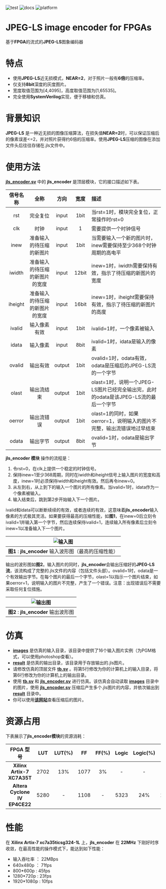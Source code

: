 ![test](https://img.shields.io/badge/test-passing-green.svg)
![docs](https://img.shields.io/badge/docs-passing-green.svg)
![platform](https://img.shields.io/badge/platform-Quartus|Vivado-blue.svg)

JPEG-LS image encoder for FPGAs
===========================
基于**FPGA**的流式的**JPEG-LS**图象编码器



# 特点

* 使用**JPEG-LS**近无损模式，**NEAR=2**，对于照片一般有**6倍**的压缩率。
* 仅支持**8bit**深度的灰度图片。
* 宽度取值范围为[4,4095]，高度取值范围为[1,65535]。
* 完全使用**SystemVerilog**实现，便于移植和仿真。

# 背景知识

**JPEG-LS** 是一种近无损的图像压缩算法，在损失值**NEAR=2**时，可以保证压缩后的像素误差<=2，并对照片获得约6倍的压缩率。使用**JPEG-LS**压缩的图像在添加文件头后往往存储在.jls文件中。

# 使用方法

[**jls_encoder.sv**](https://github.com/WangXuan95/Hard-JPEG-LS/blob/master/RTL/jls_encoder.sv) 中的 **jls_encoder** 是顶层模块，它的接口描述如下表。

| 信号名称 | 全称 | 方向 | 宽度 | 描述 |
| :---: | :---: | :---: | :---: | :--- |
| rst | 完全复位 | input | 1bit | 当rst=1时，模块完全复位，正常操作时rst=0 |
| clk | 时钟 | input | 1 | 需要提供一个时钟信号 |
| inew | 准备输入的待压缩的新图片 | input | 1bit | 当需要输入一个新的图片时，inew需要保持至少368个时钟周期的高电平 |
| iwidth | 准备输入的待压缩的新图片的宽度 | input | 12bit | inew=1时，iwidth需要保持有效，指示了待压缩的新图片的宽度 |
| iheight | 准备输入的待压缩的新图片的宽度 | input | 16bit | inew=1时，iheight需要保持有效，指示了待压缩的新图片的高度 |
| ivalid | 输入像素有效 | input | 1bit | ivalid=1时，一个像素被输入 |
| idata  | 输入像素    | input | 8bit | ivalid=1时，idata是输入的像素 |
| ovalid | 输出有效    | output | 1bit | ovalid=1时，odata有效，odata是压缩后的JPEG-LS流的一个字节 |
| olast | 输出流结束 | output | 1bit | olast=1时，说明一个JPEG-LS图片已经完全输出完，此时的odata是该JPEG-LS流的最后一个字节 |
| oerror | 输出流错误 | output | 1bit | olast=1的同时，如果oerror=1，说明输入的图片不完整，输出流错误地过早结束 |
| odata | 输出字节 | output | 8bit | ovalid=1时，odata是输出字节 |

**jls_encoder 模块** 操作的流程是：
1. 令rst=0，在clk上提供一个稳定的时钟信号。
2. 保持inew=1至少368周期，同时在iwidth和iheight信号上输入图片的宽度和高度，inew=1时必须保持iwidth和iheight有效。然后再令inew=0。
3. 从左到右，从上到下的输入一个图片的所有像素。当ivalid=1时，idata作为一个像素被输入。
4. 输入结束后，跳到第2步开始输入下一个图片。

ivalid和idata可以断断续续的有效，或者连续的有效，这意味着**jls_encoder**输入像素的方式极其灵活。如果要获得最高的压缩性能，如**图1**，在inew=0后立刻令ivalid=1并输入第一个字节，然后连续保持ivalid=1，连续输入所有像素后立刻令inew=1以准备输入下一个图片。

| ![输入图](https://github.com/WangXuan95/Hard-JPEG-LS/blob/master/doc/input_wave.png) |
| :----: |
| **图1** : **jls_encoder** 输入波形图（最高的压缩性能） |

输出的波形图如**图2**。输入图片的同时，**jls_encoder**会输出压缩好的**JPEG-LS流**，该流构成了完整的.jls文件的内容（包括文件头部）。ovalid=1时，odata是一个有效输出字节。在每个图片的最后一个字节，olast=1以指示一个图片结束，如果oerror=1，说明输入的图片不完整，产生了一个错误。注意：出现错误后不需要采取任何复位措施。

| ![输出图](https://github.com/WangXuan95/Hard-JPEG-LS/blob/master/doc/output_wave.png) |
| :----: |
| **图2** : **jls_encoder** 输出波形图 |


# 仿真

* [**images**](https://github.com/WangXuan95/Hard-JPEG-LS/blob/master/images) 是仿真的输入目录，该目录中提供了16个输入图片实例（为PGM格式，可以使用photoshop查看）。
* [**result**](https://github.com/WangXuan95/Hard-JPEG-LS/blob/master/images) 是仿真的输出目录，该目录用于存放输出的.jls图片。
* 请修改仿真的顶层文件 [**tb.sv**](https://github.com/WangXuan95/Hard-JPEG-LS/blob/master/RTL/tb.sv) 。将第5行修改为你的计算机上的输入目录，将第6行修改为你的计算机上的输出目录。
* 使用 [**tb.sv**](https://github.com/WangXuan95/Hard-JPEG-LS/blob/master/RTL/tb.sv) 和 [**jls_encoder.sv**](https://github.com/WangXuan95/Hard-JPEG-LS/blob/master/RTL/jls_encoder.sv) 进行仿真。该仿真会自动读取 [**images**](https://github.com/WangXuan95/Hard-JPEG-LS/blob/master/images) 目录中的图片，使用 [**jls_encoder.sv**](https://github.com/WangXuan95/Hard-JPEG-LS/blob/master/RTL/jls_encoder.sv) 压缩后产生多个.jls图片的内容，并依次输出到 [**result**](https://github.com/WangXuan95/Hard-JPEG-LS/blob/master/images) 目录中。
* 你可以使用[**该网站**](https://filext.com/file-extension/JLS)查看压缩后的图片。


# 资源占用

下表展示了**jls_encoder模块**的资源消耗：

| **FPGA 型号**                 |  LUT  | LUT(%) | FF    | FF(%)  | Logic   | Logic(%) | BRAM    | BRAM(%) |
| :-----------:                 | :---: | :---:  | :---: | :----: | :----:  | :----:   | :----:  | :----:  |
| **Xilinx Artix-7 XC7A35T**    | 2702  | 13%    | 1077  | 3%     | -       | -        | 81kbit | 4.5%     |
| **Altera Cyclone IV EP4CE22** | 5280  | -      | 1108 | -      | 5323   | 24%      | 159kbit | 26%     |

# 性能

在 **Xilinx Artix-7 xc7a35ticsg324-1L** 上，**jls_encoder** 在 **22MHz** 下刚好时序收敛，在最高性能的操作模式下，能达到如下性能：

* 输入吞吐率 ： 22MBps
* 640x480p ： 71fps
* 800*600p : 45fps
* 1280*720p : 23fps
* 1920*1080p : 10fps
